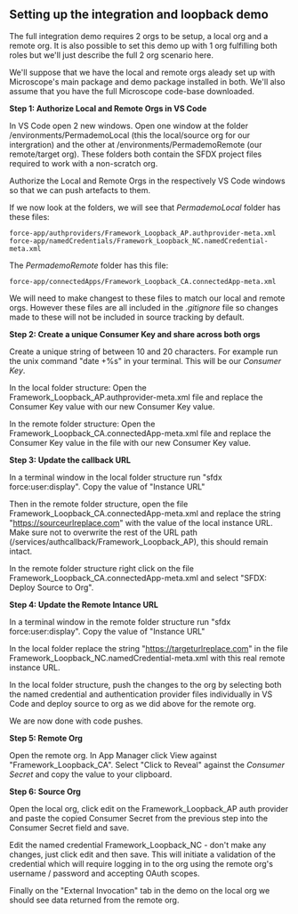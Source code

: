 ## Setting up the integration and loopback demo

The full integration demo requires 2 orgs to be setup, a local org and a remote org. It is also possible to set this demo up with 1 org fulfilling both roles but we'll just describe the full 2 org scenario here.

We'll suppose that we have the local and remote orgs aleady set up with Microscope's main package and demo package installed in both. We'll also assume that you have the full Microscope code-base downloaded.

__Step 1: Authorize Local and Remote Orgs in VS Code__

In VS Code open 2 new windows. Open one window at the folder /environments/PermademoLocal (this the local/source org for our intergration) and the other at /environments/PermademoRemote (our remote/target org). These folders both contain the SFDX project files required to work with a non-scratch org.

Authorize the Local and Remote Orgs in the respectively VS Code windows so that we can push artefacts to them.

If we now look at the folders, we will see that *PermademoLocal* folder has these files:

```
force-app/authproviders/Framework_Loopback_AP.authprovider-meta.xml
force-app/namedCredentials/Framework_Loopback_NC.namedCredential-meta.xml
```

The *PermademoRemote* folder has this file:

```
force-app/connectedApps/Framework_Loopback_CA.connectedApp-meta.xml
```

We will need to make changest to these files to match our local and remote orgs. However these files are all included in the *.gitignore* file so changes made to these will not be included in source tracking by default.

__Step 2: Create a unique Consumer Key and share across both orgs__

Create a unique string of between 10 and 20 characters. For example run the unix command "date +%s" in your terminal. This will be our *Consumer Key*.

In the local folder structure: Open the Framework_Loopback_AP.authprovider-meta.xml file and replace the Consumer Key value with our new Consumer Key value.

In the remote folder structure: Open the Framework_Loopback_CA.connectedApp-meta.xml file and replace the Consumer Key value in the file with our new Consumer Key value.

__Step 3: Update the callback URL__

In a terminal window in the local folder structure run "sfdx force:user:display". Copy the value of "Instance URL"

Then in the remote folder structure, open the file Framework_Loopback_CA.connectedApp-meta.xml and replace the string "https://sourceurlreplace.com" with the value of the local instance URL. Make sure not to overwrite the rest of the URL path (/services/authcallback/Framework_Loopback_AP), this should remain intact. 

In the remote folder structure right click on the file Framework_Loopback_CA.connectedApp-meta.xml and select "SFDX: Deploy Source to Org".

__Step 4: Update the Remote Intance URL__

In a terminal window in the remote folder structure run "sfdx force:user:display". Copy the value of "Instance URL"

In the local folder replace the string "https://targeturlreplace.com" in the file Framework_Loopback_NC.namedCredential-meta.xml with this real remote instance URL.

In the local folder structure, push the changes to the org by selecting both the named credential and authentication provider files individually in VS Code and deploy source to org as we did above for the remote org.

We are now done with code pushes.

__Step 5: Remote Org__

Open the remote org. In App Manager click View against "Framework_Loopback_CA". Select "Click to Reveal" against the *Consumer Secret* and copy the value to your clipboard.

__Step 6: Source Org__

Open the local org, click edit on the Framework_Loopback_AP auth provider and paste the copied Consumer Secret from the previous step into the Consumer Secret field and save.

Edit the named credential Framework_Loopback_NC - don't make any changes, just click edit and then save. This will initiate a validation of the credential which will require logging in to the org using the remote org's username / password and accepting OAuth scopes. 

Finally on the "External Invocation" tab in the demo on the local org we should see data returned from the remote org.


